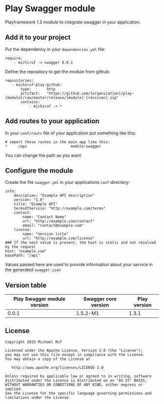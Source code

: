 # Play Swagger module
Playframework 1.3 module to integrate swagger in your application.

## Add it to your project
Put the dependency in your `dependencies.yml` file:
```lang
require:
    - michiruf -> swagger 0.0.1
```

Define the repository to get the module from github:
```lang
repositories:
   - michiruf-play-github:
       type:       http
       artifact:   "https://github.com/[organization]/play-[module]/raw/master/release/[module]-[revision].zip"
       contains:
           - michiruf -> *
```

## Add routes to your application
In your `conf/routs` file of your application put something like this:
```
# import these routes in the main app like this:
*     /api                    module:swagger
```
You can change the path as you want.

## Configure the module
Create the file `swagger.yml` in your applications `conf` directory:
```lang
info:
    descrption: "Example API description"
    version: "1.0"
    title: "Example API"
    termsOfService: "http://example.com/terms"
    contact:
        name: "Contact Name"
        url: "http://example.com/contact"
        email: "contact@example.com"
    license:
        name: "Version title"
        url: "http://example.com/license"
### If the next value is present, the host is static and not resolved by the request
host: "example.com"
basePath: "/api"
```
Values passed here are used to provide information about your service in the generated `swagger.json`

## Version table
Play Swagger module version     | Swagger core version | Play version
------------------------------- | -------------------- | ------------
0.0.1                           | 1.5.2-M1             | 1.3.1

## License

    Copyright 2015 Michael Ruf

    Licensed under the Apache License, Version 2.0 (the "License");
    you may not use this file except in compliance with the License.
    You may obtain a copy of the License at

       http://www.apache.org/licenses/LICENSE-2.0

    Unless required by applicable law or agreed to in writing, software
    distributed under the License is distributed on an "AS IS" BASIS,
    WITHOUT WARRANTIES OR CONDITIONS OF ANY KIND, either express or implied.
    See the License for the specific language governing permissions and
    limitations under the License.
